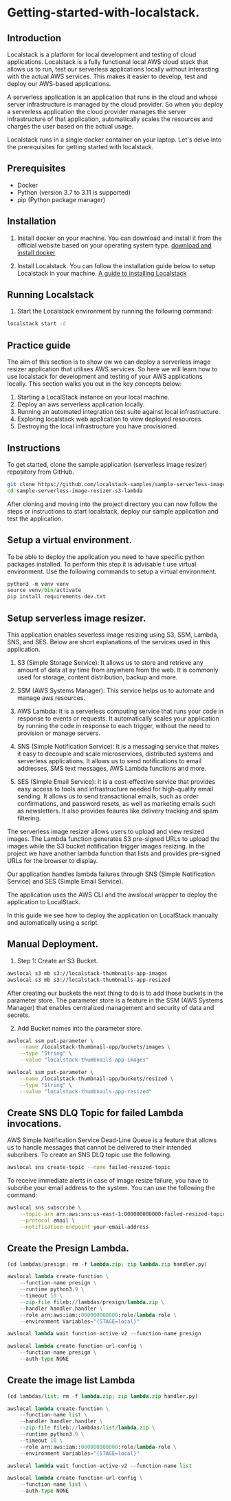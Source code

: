 # Getting-started-with-localstack.

## Introduction
Localstack is a platform for local development and testing of cloud applications. Localstack is a fully functional local AWS cloud stack that allows us to run, test our serverless applications locally without interacting with the actual AWS services. This makes it easier to develop, test and deploy our AWS-based applications.

A serverless application is an application that runs in the cloud and whose server infrastructure is managed by the cloud provider. So when you deploy a serverless application the cloud provider manages the server infrastructure of that application, automatically scales the resources and charges the user based on the actual usage.

Localstack runs in a single docker container on your laptop. Let's delve into the prerequisites for getting started with localstack.

## Prerequisites
- Docker
- Python (version 3.7 to 3.11 is supported)
- pip (Python package manager)

## Installation
1. Install docker on your machine. You can download and install it from the official website based on your operating system type.
 [download and install docker](https://www.docker.com/get-started)

 2. Install Localstack. You can follow the installation guide below to setup Localstack in your machine.
 [A guide to installing Localstack](https://docs.localstack.cloud/getting-started/installation/)

## Running Localstack
1. Start the Localstack environment by running the following command:
```bash
localstack start -d
```

## Practice guide
The aim of this section is to show ow we can deploy a serverless image resizer application that utilises AWS services. So here we will learn how to use localstack for development and testing of your AWS applications locally. This section walks you out in the key concepts below:

1. Starting a LocalStack instance on your local machine.
2. Deploy an aws serverless application locally.
3. Running an automated integration test suite against local infrastructure.
4. Exploring localstack web application to view deployed resources.
5. Destroying the local infrastructure you have provisioned.

## Instructions
To get started, clone the sample application (serverless image resizer) repository from GitHub.
```bash
git clone https://github.com/localstack-samples/sample-serverless-image-resizer-s3-lambda.git
cd sample-serverless-image-resizer-s3-lambda
```

After cloning and moving into the project directory you can now follow the steps or instructions to start localstack, deploy our sample application and test the application.

## Setup a virtual environment.
To be able to deploy the application you need to have specific python packages installed. To perform this step it is advisable t use virtual environment. Use the following commands to setup a virtual environment.
```python
python3 -m venv venv
source venv/bin/activate
pip install requirements-dev.txt
```

## Setup serverless image resizer.
This application enables severless image resizing using S3, SSM, Lambda, SNS, and SES. Below are short explanations of the services used in this application.

1. S3 (Simple Storage Service): It allows us to store and retrieve any amount of data at ay time from anywhere from the web. It is commonly used for storage, content distribution, backup and more.

2. SSM (AWS Systems Manager): This service helps us to automate and manage aws resources.

3. AWS Lambda: It is a serverless computing service that runs your code in response to events or requests. It automatically scales your application by running the code in response to each trigger, without the need to provision or manage servers.

4. SNS (Simple Notification Service): It is a messaging service that makes it easy to decouple and scale microservices, distributed systems and serverless applications. It allows us to send notifications to email addresses, SMS text messages, AWS Lambda functions and more.

5. SES (Simple Email Service): It is a cost-effective service that provides easy access to tools and infrastructure needed for high-quality email sending. It allows us to send transactional emails, such as order confirmations, and password resets, as well as marketing emails such as newsletters. It also provides feaures like delivery tracking and spam filtering.

The serverless image resizer allows users to upload and view resized images. The Lambda function generates S3 pre-signed URLs to upload the images while the S3 bucket notification trigger images resizing. In the project we have another lambda function that lists and provides pre-signed URLs for the browser to display. 

Our application handles lambda failures through SNS (Simple Notification Service) and SES (Simple Email Service).

The application uses the AWS CLI and the awslocal wrapper to deploy the application to LocalStack. 

In this guide we see how to deploy the application on LocalStack manually and automatically using a script.

## Manual Deployment.
1. Step 1: Create an S3 Bucket.
```bash
awslocal s3 mb s3://localstack-thumbnails-app-images
awslocal s3 mb s3://localstack-thumbnails-app-resized
```

After creating our buckets the next thing to do is to add those buckets in the parameter store. The parameter store is a feature in the SSM (AWS Systems Manager) that enables centralized management and security of data and secrets.

2. Add Bucket names into the parameter store.
```bash
awslocal ssm put-parameter \
    --name /localstack-thumbnail-app/buckets/images \
    --type "String" \
    --value "localstack-thumbnails-app-images"

awslocal ssm put-parameter \
    --name /localstack-thumbnail-app/buckets/resized \
    --type "String" \
    --value "localstack-thumbnails-app-resized"
```

## Create SNS DLQ Topic for failed Lambda invocations.
AWS Simple Notification Service Dead-Line Queue is a feature that allows us to handle messages that cannot be delivered to their intended subcribers. To create an SNS DLQ topic use the following.
```bash
awslocal sns create-topic --name failed-resized-topic
```

To receive immediate alerts in case of image resize failure, you have to subcribe your email address to the system. You can use the following the command:
```bash
awslocal sns subscribe \
    --topic-arn arn:aws:sns:us-east-1:000000000000:failed-resized-topic \
    --protocol email \
    --notification-endpoint your-email-address
```

## Create the Presign Lambda.
```python
(cd lambdas/presign; rm -f lambda.zip; zip lambda.zip handler.py)

awslocal lambda create-function \
    --function-name presign \
    --runtime python3.9 \
    --timeout 10 \
    --zip-file fileb://lambdas/presign/lambda.zip \
    --handler handler.handler \
    --role arn:aws:iam::000000000000:role/lambda-role \
    --environment Variables="{STAGE=local}"

awslocal lambda wait function-active-v2 --function-name presign

awslocal lambda create-function-url-config \
    --function-name presign \
    --auth-type NONE
```

## Create the image list Lambda
```python
(cd lambdas/list; rm -f lambda.zip; zip lambda.zip handler.py)

awslocal lambda create-function \
    --function-name list \
    --handler handler.handler \
    --zip-file fileb://lambdas/list/lambda.zip \
    --runtime python3.9 \
    --timeout 10 \
    --role arn:aws:iam::000000000000:role/lambda-role \
    --environment Variables="{STAGE=local}"

awslocal lambda wait function-active-v2 --function-name list

awslocal lambda create-function-url-config \
    --function-name list \
    --auth-type NONE
```

